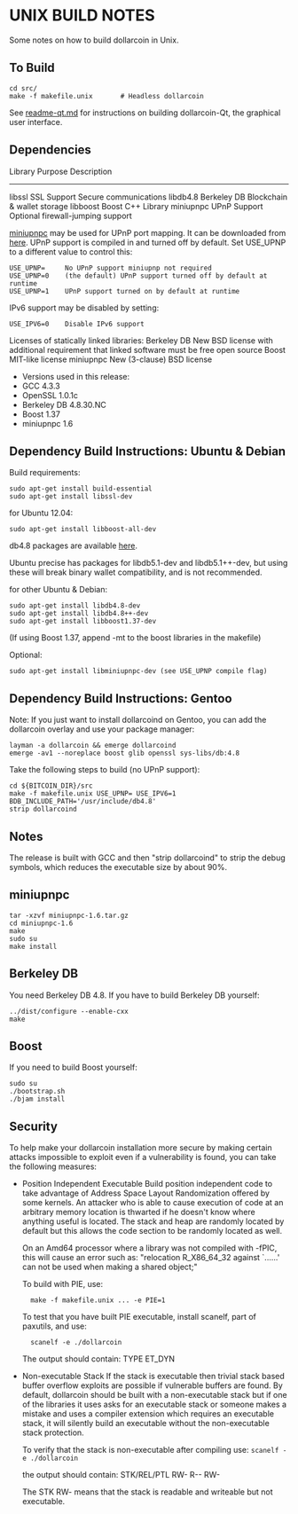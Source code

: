 UNIX BUILD NOTES
====================
Some notes on how to build dollarcoin in Unix. 

To Build
---------------------

	cd src/
	make -f makefile.unix		# Headless dollarcoin

See [readme-qt.md](readme-qt.md) for instructions on building dollarcoin-Qt, the graphical user interface.

Dependencies
---------------------

 Library     Purpose           Description
 -------     -------           -----------
 libssl      SSL Support       Secure communications
 libdb4.8    Berkeley DB       Blockchain & wallet storage
 libboost    Boost             C++ Library
 miniupnpc   UPnP Support      Optional firewall-jumping support

[miniupnpc](http://miniupnp.free.fr/) may be used for UPnP port mapping.  It can be downloaded from [here](
http://miniupnp.tuxfamily.org/files/).  UPnP support is compiled in and
turned off by default.  Set USE_UPNP to a different value to control this:

	USE_UPNP=     No UPnP support miniupnp not required
	USE_UPNP=0    (the default) UPnP support turned off by default at runtime
	USE_UPNP=1    UPnP support turned on by default at runtime

IPv6 support may be disabled by setting:

	USE_IPV6=0    Disable IPv6 support

Licenses of statically linked libraries:
 Berkeley DB   New BSD license with additional requirement that linked
               software must be free open source
 Boost         MIT-like license
 miniupnpc     New (3-clause) BSD license

- Versions used in this release:
-  GCC           4.3.3
-  OpenSSL       1.0.1c
-  Berkeley DB   4.8.30.NC
-  Boost         1.37
-  miniupnpc     1.6

Dependency Build Instructions: Ubuntu & Debian
----------------------------------------------
Build requirements:

	sudo apt-get install build-essential
	sudo apt-get install libssl-dev

for Ubuntu 12.04:

	sudo apt-get install libboost-all-dev

 db4.8 packages are available [here](https://launchpad.net/~dollarcoin/+archive/dollarcoin).

 Ubuntu precise has packages for libdb5.1-dev and libdb5.1++-dev,
 but using these will break binary wallet compatibility, and is not recommended.

for other Ubuntu & Debian:

	sudo apt-get install libdb4.8-dev
	sudo apt-get install libdb4.8++-dev
	sudo apt-get install libboost1.37-dev
 (If using Boost 1.37, append -mt to the boost libraries in the makefile)

Optional:

	sudo apt-get install libminiupnpc-dev (see USE_UPNP compile flag)


Dependency Build Instructions: Gentoo
-------------------------------------

Note: If you just want to install dollarcoind on Gentoo, you can add the dollarcoin overlay and use your package manager:

	layman -a dollarcoin && emerge dollarcoind
	emerge -av1 --noreplace boost glib openssl sys-libs/db:4.8

Take the following steps to build (no UPnP support):

	cd ${BITCOIN_DIR}/src
	make -f makefile.unix USE_UPNP= USE_IPV6=1 BDB_INCLUDE_PATH='/usr/include/db4.8'
	strip dollarcoind


Notes
-----
The release is built with GCC and then "strip dollarcoind" to strip the debug
symbols, which reduces the executable size by about 90%.


miniupnpc
---------
	tar -xzvf miniupnpc-1.6.tar.gz
	cd miniupnpc-1.6
	make
	sudo su
	make install


Berkeley DB
-----------
You need Berkeley DB 4.8.  If you have to build Berkeley DB yourself:

	../dist/configure --enable-cxx
	make


Boost
-----
If you need to build Boost yourself:

	sudo su
	./bootstrap.sh
	./bjam install


Security
--------
To help make your dollarcoin installation more secure by making certain attacks impossible to
exploit even if a vulnerability is found, you can take the following measures:

* Position Independent Executable
    Build position independent code to take advantage of Address Space Layout Randomization
    offered by some kernels. An attacker who is able to cause execution of code at an arbitrary
    memory location is thwarted if he doesn't know where anything useful is located.
    The stack and heap are randomly located by default but this allows the code section to be
    randomly located as well.

    On an Amd64 processor where a library was not compiled with -fPIC, this will cause an error
    such as: "relocation R_X86_64_32 against `......' can not be used when making a shared object;"

    To build with PIE, use:

    	make -f makefile.unix ... -e PIE=1

    To test that you have built PIE executable, install scanelf, part of paxutils, and use:

    	scanelf -e ./dollarcoin

    The output should contain:
     TYPE
    ET_DYN

* Non-executable Stack
    If the stack is executable then trivial stack based buffer overflow exploits are possible if
    vulnerable buffers are found. By default, dollarcoin should be built with a non-executable stack
    but if one of the libraries it uses asks for an executable stack or someone makes a mistake
    and uses a compiler extension which requires an executable stack, it will silently build an
    executable without the non-executable stack protection.

    To verify that the stack is non-executable after compiling use:
    `scanelf -e ./dollarcoin`

    the output should contain:
	STK/REL/PTL
	RW- R-- RW-

    The STK RW- means that the stack is readable and writeable but not executable.
